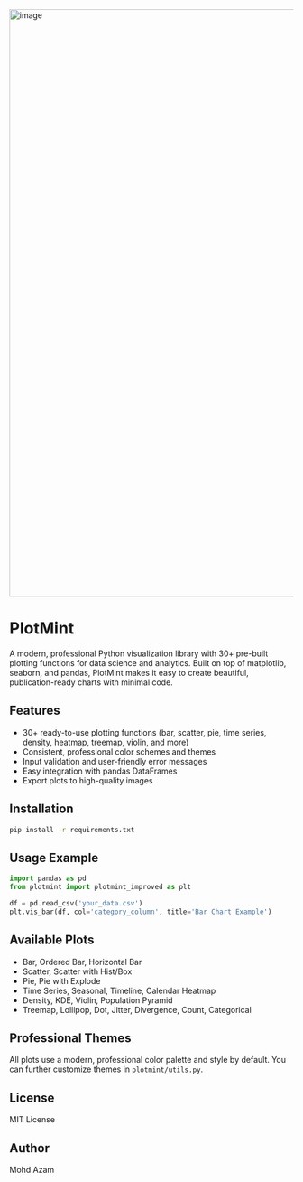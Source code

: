 

<img width="1040" alt="image" src="https://github.com/user-attachments/assets/553ce3cc-4697-461f-b167-609a3f4fd7d3" />




# PlotMint

A modern, professional Python visualization library with 30+ pre-built plotting functions for data science and analytics. Built on top of matplotlib, seaborn, and pandas, PlotMint makes it easy to create beautiful, publication-ready charts with minimal code.

## Features
- 30+ ready-to-use plotting functions (bar, scatter, pie, time series, density, heatmap, treemap, violin, and more)
- Consistent, professional color schemes and themes
- Input validation and user-friendly error messages
- Easy integration with pandas DataFrames
- Export plots to high-quality images

## Installation
```bash
pip install -r requirements.txt
```

## Usage Example
```python
import pandas as pd
from plotmint import plotmint_improved as plt

df = pd.read_csv('your_data.csv')
plt.vis_bar(df, col='category_column', title='Bar Chart Example')
```

## Available Plots
- Bar, Ordered Bar, Horizontal Bar
- Scatter, Scatter with Hist/Box
- Pie, Pie with Explode
- Time Series, Seasonal, Timeline, Calendar Heatmap
- Density, KDE, Violin, Population Pyramid
- Treemap, Lollipop, Dot, Jitter, Divergence, Count, Categorical

## Professional Themes
All plots use a modern, professional color palette and style by default. You can further customize themes in `plotmint/utils.py`.

## License
MIT License

## Author
Mohd Azam 
